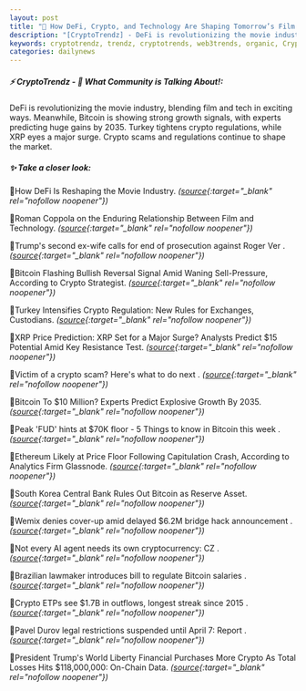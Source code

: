 ```yaml
---
layout: post
title: "🌇 How DeFi, Crypto, and Technology Are Shaping Tomorrow’s Film Industry"
description: "[CryptoTrendz] - DeFi is revolutionizing the movie industry, blending film and tech in exciting ways. Meanwhile, Bitcoin is showing strong growth signals, with experts predicting huge gains by 2035. Turkey tightens crypto regulations, while XRP eyes a major surge. Crypto scams and regulations continue to shape the market."
keywords: cryptotrendz, trendz, cryptotrends, web3trends, organic, Crypto, AI, Bitcoin, Korea, XRP, Growth
categories: dailynews
---
```


##### ⚡ CryptoTrendz - 📌 *What Community is Talking About!:*

DeFi is revolutionizing the movie industry, blending film and tech in exciting ways. Meanwhile, Bitcoin is showing strong growth signals, with experts predicting huge gains by 2035. Turkey tightens crypto regulations, while XRP eyes a major surge. Crypto scams and regulations continue to shape the market.

##### ✨ *Take a closer look:*


🔹How DeFi Is Reshaping the Movie Industry. *([source](https://s.avyag.com/xps5){:target="_blank" rel="nofollow noopener"})*

🔹Roman Coppola on the Enduring Relationship Between Film and Technology. *([source](https://s.avyag.com/10mx){:target="_blank" rel="nofollow noopener"})*

🔹Trump's second ex-wife calls for end of prosecution against Roger Ver . *([source](https://s.avyag.com/eged){:target="_blank" rel="nofollow noopener"})*

🔹Bitcoin Flashing Bullish Reversal Signal Amid Waning Sell-Pressure, According to Crypto Strategist. *([source](https://s.avyag.com/rfus){:target="_blank" rel="nofollow noopener"})*

🔹Turkey Intensifies Crypto Regulation: New Rules for Exchanges, Custodians. *([source](https://s.avyag.com/clps){:target="_blank" rel="nofollow noopener"})*

🔹XRP Price Prediction: XRP Set for a Major Surge? Analysts Predict $15 Potential Amid Key Resistance Test. *([source](https://s.avyag.com/9v4h){:target="_blank" rel="nofollow noopener"})*

🔹Victim of a crypto scam? Here's what to do next . *([source](https://s.avyag.com/ksp4){:target="_blank" rel="nofollow noopener"})*

🔹Bitcoin To $10 Million? Experts Predict Explosive Growth By 2035. *([source](https://s.avyag.com/wrcl){:target="_blank" rel="nofollow noopener"})*

🔹Peak 'FUD' hints at $70K floor - 5 Things to know in Bitcoin this week . *([source](https://s.avyag.com/eg10){:target="_blank" rel="nofollow noopener"})*

🔹Ethereum Likely at Price Floor Following Capitulation Crash, According to Analytics Firm Glassnode. *([source](https://s.avyag.com/idka){:target="_blank" rel="nofollow noopener"})*

🔹South Korea Central Bank Rules Out Bitcoin as Reserve Asset. *([source](https://s.avyag.com/5vy6){:target="_blank" rel="nofollow noopener"})*

🔹Wemix denies cover-up amid delayed $6.2M bridge hack announcement . *([source](https://s.avyag.com/exfe){:target="_blank" rel="nofollow noopener"})*

🔹Not every AI agent needs its own cryptocurrency: CZ . *([source](https://s.avyag.com/z6q3){:target="_blank" rel="nofollow noopener"})*

🔹Brazilian lawmaker introduces bill to regulate Bitcoin salaries . *([source](https://s.avyag.com/0lfr){:target="_blank" rel="nofollow noopener"})*

🔹Crypto ETPs see $1.7B in outflows, longest streak since 2015 . *([source](https://s.avyag.com/osm0){:target="_blank" rel="nofollow noopener"})*

🔹Pavel Durov legal restrictions suspended until April 7: Report . *([source](https://s.avyag.com/uwof){:target="_blank" rel="nofollow noopener"})*

🔹President Trump's World Liberty Financial Purchases More Crypto As Total Losses Hits $118,000,000: On-Chain Data. *([source](https://s.avyag.com/gy98){:target="_blank" rel="nofollow noopener"})*
